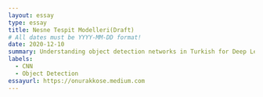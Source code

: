 ```yaml
---
layout: essay
type: essay
title: Nesne Tespit Modelleri(Draft)
# All dates must be YYYY-MM-DD format!
date: 2020-12-10
summary: Understanding object detection networks in Turkish for Deep Learning Türkiye
labels:
  - CNN
  - Object Detection
essayurl: https://onurakkose.medium.com
---
```


